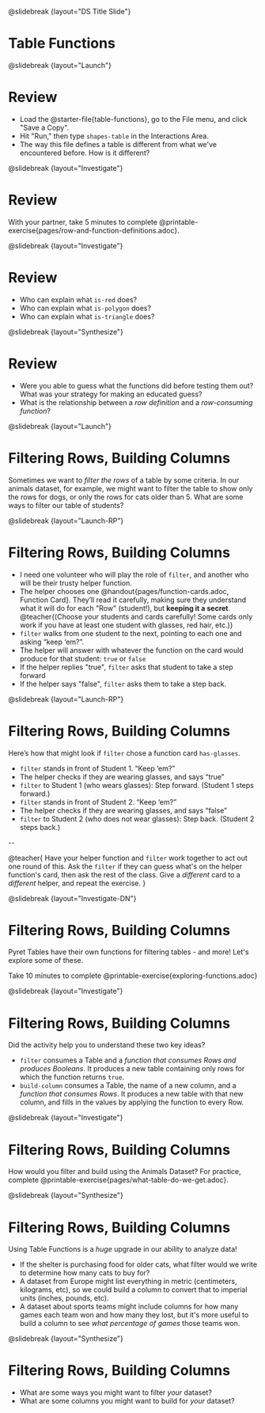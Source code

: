 @slidebreak
{layout="DS Title Slide"}
# Table Functions

<!--
To learn more about how to use PearDeck, and how to view the embedded links on these slides without going into present mode visit https://help.peardeck.com/en
-->
@slidebreak
{layout="Launch"}
# Review

- Load the @starter-file{table-functions}, go to the File menu, and click "Save a Copy".
- Hit "Run," then type `shapes-table` in the Interactions Area.
- The way this file defines a table is different from what we've encountered before. How is it different?

<!--
Pyret also allows us to define Tables __in code__, rather than using a spreadsheet. This file defines the `shapes-table` one row at a time.
-->

@slidebreak
{layout="Investigate"}
# Review

With your partner, take 5 minutes to complete @printable-exercise{pages/row-and-function-definitions.adoc}.

@slidebreak
{layout="Investigate"}
# Review

* Who can explain what `is-red` does?
* Who can explain what `is-polygon` does?
* Who can explain what `is-triangle` does?


<!--
Challenge students to use terminology like "looks up the value in the X column" when describing a lookup.

* Who can explain what `is-red` does?
** _It looks up the color of the row, and checks if it is equal to the string `"red"`._
* Who can explain what `is-polygon` does?
** _It looks up the value in the `polygon` column._
* Who can explain what `is-triangle` does?
** _It checks if the value in the `name` column contains `"triangle"`._
-->

@slidebreak
{layout="Synthesize"}
# Review

- Were you able to guess what the functions did before testing them out? What was your strategy for making an educated guess?
- What is the relationship between a _row definition_ and a _row-consuming function_?

@slidebreak
{layout="Launch"}
# Filtering Rows, Building Columns

Sometimes we want to *filter the rows* of a table by some criteria. In our animals dataset, for example, we might want to filter the table to show only the rows for dogs, or only the rows for cats older than 5. What are some ways to filter our table of students?


<!--
Select 6-8 students, each of whom will represent a unique Row of a dataset called “Students.”  Arrange them in a line at the front of the room.
-->


@slidebreak
{layout="Launch-RP"}
# Filtering Rows, Building Columns

- I need one volunteer who will play the role of `filter`, and another who will be their trusty helper function.
- The helper chooses one @handout{pages/function-cards.adoc, Function Card}. They’ll read it carefully, making sure they understand what it will do for each "Row" (student!), but **keeping it a secret**. @teacher{(Choose your students and cards carefully! Some cards only work if you have at least one student with glasses, red hair, etc.)}
- `filter` walks from one student to the next, pointing to each one and asking “keep ‘em?”.
- The helper will answer with whatever the function on the card would produce for that student: `true` or `false`
- If the helper replies "true", `filter` asks that student to take a step forward
- If the helper says "false", `filter` asks them to take a step back.

@slidebreak
{layout="Launch-RP"}
# Filtering Rows, Building Columns

Here’s how that might look if `filter` chose a function card `has-glasses`.

- `filter` stands in front of Student 1. “Keep ‘em?”
- The helper checks if they are wearing glasses, and says “true”
- `filter` to Student 1 (who wears glasses): Step forward. (Student 1 steps forward.)
- `filter` stands in front of Student 2. “Keep ‘em?”
- The helper checks if they are wearing glasses, and says “false”
- `filter` to Student 2 (who does not wear glasses): Step back. (Student 2 steps back.)

--

@teacher{
Have your helper function and `filter` work together to act out one round of this. Ask the `filter` if they can guess what's on the helper function's card, then ask the rest of the class. Give a _different_ card to a _different_ helper, and repeat the exercise.
}

@slidebreak
{layout="Investigate-DN"}
# Filtering Rows, Building Columns

Pyret Tables have their own functions for filtering tables - and more! Let's explore some of these.

Take 10 minutes to complete @printable-exercise{exploring-functions.adoc}


@slidebreak
{layout="Investigate"}
# Filtering Rows, Building Columns

Did the activity help you to understand these two key ideas?

* `filter` consumes a Table and a _function that consumes Rows and produces Booleans_. It produces a new table containing only rows for which the function returns `true`.
* `build-column` consumes a Table, the name of a new column, and a _function that consumes Rows_. It produces a new table with that new column, and fills in the values by applying the function to every Row.

@slidebreak
{layout="Investigate"}
# Filtering Rows, Building Columns

How would you filter and build using the Animals Dataset? For practice, complete @printable-exercise{pages/what-table-do-we-get.adoc}.

<!--
*Students often think that these functions _change_ the table!* In Pyret, all table functions produce a _brand new table_. If we want to save that table and use it later, we need to define it. For example: `cats = filter(animals-table, is-cat)`.
-->

@slidebreak
{layout="Synthesize"}
# Filtering Rows, Building Columns

Using Table Functions is a _huge_ upgrade in our ability to analyze data!

- If the shelter is purchasing food for older cats, what filter would we write to determine how many cats to buy for?
- A dataset from Europe might list everything in metric (centimeters, kilograms, etc), so we could build a column to convert that to imperial units (inches, pounds, etc).
- A dataset about sports teams might include columns for how many games each team won and how many they lost, but it's more useful to build a column to see _what percentage of games_ those teams won.


@slidebreak
{layout="Synthesize"}
# Filtering Rows, Building Columns

- What are some ways you might want to filter _your_ dataset?
- What are some columns you might want to build for _your_ dataset?
